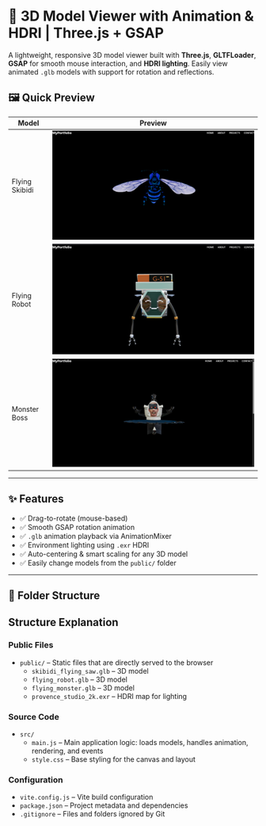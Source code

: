 # 🧠 3D Model Viewer with Animation & HDRI | Three.js + GSAP

A lightweight, responsive 3D model viewer built with **Three.js**, **GLTFLoader**, **GSAP** for smooth mouse interaction, and **HDRI lighting**. Easily view animated `.glb` models with support for rotation and reflections.

## 🖼️ Quick Preview

| Model          | Preview                                   |
| -------------- | ----------------------------------------- |
| Flying Skibidi | ![Skibidi](assets/skibidi_flying_saw.png) |
| Flying Robot   | ![Robot](assets/flying_robot.png)         |
| Monster Boss   | ![Boss](assets/monster_boss.png)          |

---


## ✨ Features

- ✅ Drag-to-rotate (mouse-based)
- ✅ Smooth GSAP rotation animation
- ✅ `.glb` animation playback via AnimationMixer
- ✅ Environment lighting using `.exr` HDRI
- ✅ Auto-centering & smart scaling for any 3D model
- ✅ Easily change models from the `public/` folder

---

## 📁 Folder Structure

## Structure Explanation

### Public Files

- `public/` – Static files that are directly served to the browser
  - `skibidi_flying_saw.glb` – 3D model
  - `flying_robot.glb` – 3D model
  - `flying_monster.glb` – 3D model
  - `provence_studio_2k.exr` – HDRI map for lighting

### Source Code

- `src/`
  - `main.js` – Main application logic: loads models, handles animation, rendering, and events
  - `style.css` – Base styling for the canvas and layout

### Configuration

- `vite.config.js` – Vite build configuration
- `package.json` – Project metadata and dependencies
- `.gitignore` – Files and folders ignored by Git
